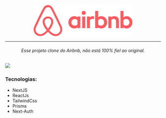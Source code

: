 <div align="center">
  <img src="./public/images/logo.png"  width="320px" />
</div>

<hr/>

<h6 align="center">Esse projeto clone do Airbnb, não está 100% fiel ao original.</h6>

<img src="./public/images/home.png" />

<h3>Tecnologias:</h3>
<ul>
  <li>NextJS</li>
  <li>ReactJs</li>
  <li>TailwindCss</li>
  <li>Prisma</li>
  <li>Next-Auth</li>
</ul>
